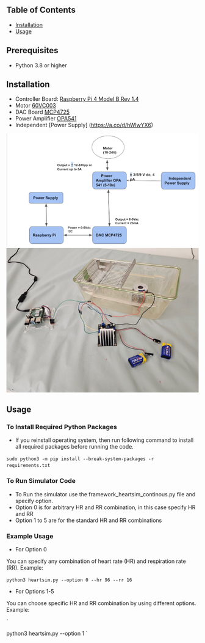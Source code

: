 ## Table of Contents
- [Installation](#installation)
- [Usage](#usage)

## Prerequisites
- Python 3.8 or higher

## Installation
- Controller Board: [Raspberry Pi 4 Model B Rev 1.4](https://www.raspberrypi.com/products/raspberry-pi-4-model-b/)
- Motor [60VC003](https://www.smoothmotor.com/video/products-detail-3207327)
- DAC Board [MCP4725](https://www.microchip.com/en-us/product/mcp4725)
- Power Amplifier [OPA541](https://www.ti.com/lit/ds/symlink/opa541.pdf?ts=1736251871643&ref_url=https%253A%252F%252Fwww.mouser.cn%252F)
- Independent [Power Supply] (https://a.co/d/hWlwYX6) 

![Flow Chart](arch.png)
![Installation](pic.jpg)

## Usage

### To Install Required Python Packages

- If you reinstall operating system, then run following command to install all required packages before running the code.

`
sudo python3 -m pip install --break-system-packages -r requirements.txt
`

### To Run Simulator Code

- To Run the simulator use the framework_heartsim_continous.py file and specify option.
- Option 0 is for arbitrary HR and RR combination, in this case specify HR and RR
- Option 1 to 5 are for the standard HR and RR combinations

### Example Usage

- For Option 0

You can specify any combination of heart rate (HR) and respiration rate (RR). Example: 

`
python3 heartsim.py --option 0 --hr 96 --rr 16
`


- For Options 1-5

You can choose specific HR and RR combination by using different options. Example: 

`

python3 heartsim.py --option 1
`
